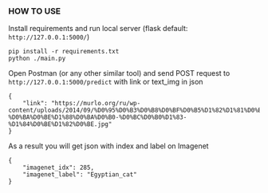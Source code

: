 ### HOW TO USE
Install requirements and run local server (flask default: `http://127.0.0.1:5000/`)
```
pip install -r requirements.txt
python ./main.py
```
Open Postman (or any other similar tool) and send POST request to `http://127.0.0.1:5000/predict` with link or text_img in json
```
{
	"link": "https://murlo.org/ru/wp-content/uploads/2014/09/%D0%95%D0%B3%D0%B8%D0%BF%D0%B5%D1%82%D1%81%D0%BA%D0%B0%D1%8F-%D0%BA%D0%BE%D1%88%D0%BA%D0%B0-%D0%BC%D0%B0%D1%83-%D1%84%D0%BE%D1%82%D0%BE.jpg"
}
```
As a result you will get json with index and label on Imagenet
```
{
    "imagenet_idx": 285,
    "imagenet_label": "Egyptian_cat"
}
```
